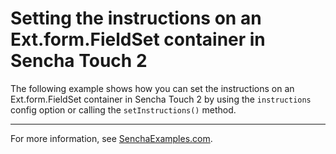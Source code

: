 # Setting the instructions on an Ext.form.FieldSet container in Sencha Touch 2 #

The following example shows how you can set the instructions on an Ext.form.FieldSet container in Sencha Touch 2 by using the `instructions` config option or calling the `setInstructions()` method.

---

For more information, see [SenchaExamples.com]().